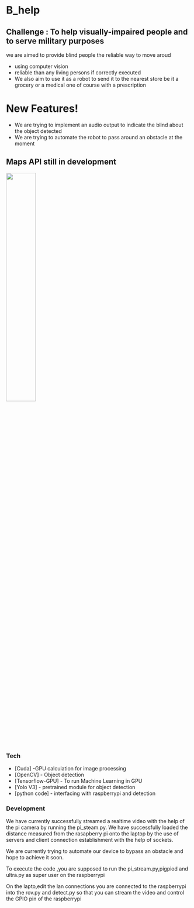 # B_help
## Challenge : To help visually-impaired people and to serve military purposes


we are aimed to provide blind people the reliable way to move aroud

  - using computer vision
  - reliable than any living persons if correctly executed
  - We also aim to use it as a robot to send it to the nearest store be it a grocery or a medical   one of course with a prescription

# New Features!

  - We are trying to implement an audio output to indicate the blind about the object detected
  - We are trying to automate the robot to pass around an obstacle at the moment
## Maps API still in development

<img src="https://i.ibb.co/2ggKRjn/IMG-20190124-012650-HHT.jpg" width="40%">

### Tech


* [Cuda] -GPU calculation for image processing
* [OpenCV] - Object detection
* [Tensorflow-GPU] - To run Machine Learning in GPU
* [Yolo V3] - pretrained module for object detection
* [python code] - interfacing with raspberrypi and detection




### Development

We have currently successfully streamed a realtime video with the help of the pi camera by running the pi_steam.py. We have successfully loaded the distance measured from the rasapberry pi onto the laptop by the use of servers and client connection establishment with the help of sockets.

We are currently trying to automate our device to bypass an obstacle and hope to achieve it soon.

To execute the code ,you are supposed to run the pi_stream.py,pigpiod and ultra.py as super user on the raspberrypi

On the lapto,edit the lan connections you are connected to the raspberrypi into the rov.py and detect.py so that you can stream the video and control the GPIO pin of the raspberrypi
